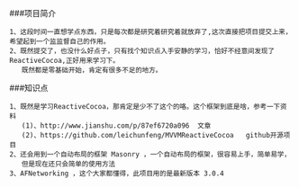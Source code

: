 
###项目简介

	1、这段时间一直想学点东西，只是每次都是研究着研究着就放弃了,这次直接把项目提交上来，希望起到一个监监督自己的作用。
	2、既然提交了，也没什么好点子，只有找个知识点入手安静的学习，恰好不经意间发现了ReactiveCocoa,正好用来学习下。
	   既然都是零基础开始，肯定有很多不足的地方。
	   
###知识点
	
	1、既然是学习ReactiveCocoa，那肯定是少不了这个的咯。这个框架到底是啥，参考一下资料 
	   (1)、http://www.jianshu.com/p/87ef6720a096  文章
	   (2)、https://github.com/leichunfeng/MVVMReactiveCocoa   github开源项目
	2、还会用到一个自动布局的框架 Masonry ，一个自动布局的框架，很容易上手，简单易学，
	   但是现在还只会简单的使用方法
	3、AFNetworking ，这个大家都懂得，此项目用的是最新版本 3.0.4
